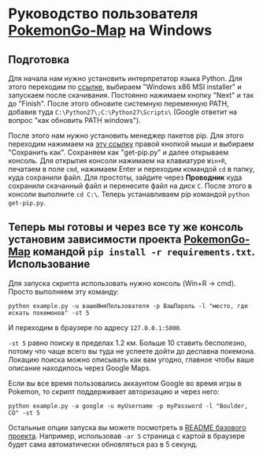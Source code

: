 Руководство пользователя [PokemonGo-Map](https://github.com/AHAAAAAAA/PokemonGo-Map) на **Windows**
============
Подготовка
-----------
Для начала нам нужно установить интерпретатор языка Python. Для этого переходим по [ссылке](https://www.python.org/downloads/release/python-2711/), выбираем "Windows x86 MSI installer" и запускаем после скачивания. Постоянно нажимаем кнопку "Next" и так до "Finish". После этого обновите системную переменную PATH, добавив туда `C:\Python27\;C:\Python27\Scripts\` (Google ответит на вопрос "как обновить PATH windows").

После этого нам нужно установить менеджер пакетов pip. Для этого переходим нажимаем на [эту ссылку](https://bootstrap.pypa.io/get-pip.py) правой кнопкой мыши и выбираем "Сохранить как". Сохраняем как "get-pip.py" и далее открываем консоль. Для открытия консоли нажимаем на клавиатуре `Win+R`, печатаем в поле `cmd`, нажимаем Enter и переходим командой `cd` в папку, куда сохранили файл. Для простоты, зайдите через **Проводник** куда сохранили скачанный файл и перенесите файл на диск `C`. После этого в консоли выполните `cd C:\`. Теперь устанавливаем pip командой `python get-pip.py`.

Теперь мы готовы и через все ту же консоль установим зависимости проекта [PokemonGo-Map](https://github.com/AHAAAAAAA/PokemonGo-Map) командой `pip install -r requirements.txt`.
Использование
--------
Для запуска скрипта использовать нужно консоль (Win+R -> cmd). Просто выполняем эту команду:

`python example.py -u вашеИмяПользователя -p ВашПароль -l "место, где искать покемонов" -st 5`

И переходим в браузере по адресу `127.0.0.1:5000`.

`-st 5` равно поиску в пределах 1.2 км. Больше 10 ставить бесполезно, потому что чаще всего вы туда не успеете дойти до деспавна покемона. Локацию поиска можно описывать как вам угодно, главное чтобы ваше описание находилось через Google Maps.

Если вы все время пользовались аккаунтом Google во время игры в Pokemon, то скрипт поддерживает авторизацию и через него:

`python example.py -a google -u myUsername -p myPassword -l "Boulder, CO" -st 5`

Остальные опции запуска вы можете посмотреть в [README базового проекта](https://github.com/AHAAAAAAA/PokemonGo-Map/blob/master/README.md). Например, использовав `-ar 5` страница с картой в браузере будет сама автоматически обновляться раз в 5 секунд.
